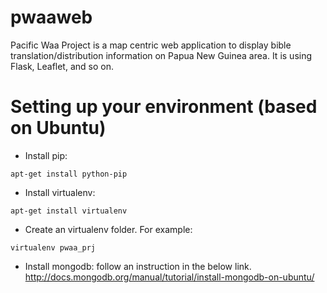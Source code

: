 # pwaaweb
Pacific Waa Project is a map centric web application to display bible translation/distribution information on Papua New Guinea area. 
It is using Flask, Leaflet, and so on.

# Setting up your environment (based on Ubuntu)
- Install pip: 
```
apt-get install python-pip
```
- Install virtualenv:
```
apt-get install virtualenv
```
- Create an virtualenv folder. For example:
```
virtualenv pwaa_prj
```

- Install mongodb: follow an instruction in the below link.
http://docs.mongodb.org/manual/tutorial/install-mongodb-on-ubuntu/



